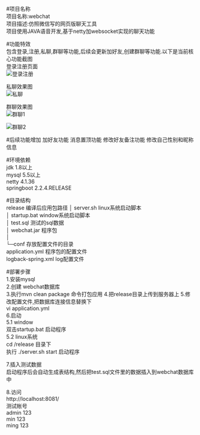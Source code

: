 #项目名称  
项目名称:webchat  
项目描述:仿照微信写的网页版聊天工具  
项目使用JAVA语音开发,基于netty加websocket实现的聊天功能  

#功能特效  
包含登录,注册,私聊,群聊等功能,后续会更新加好友,创建群聊等功能.以下是当前核心功能截图  
登录注册页面  
![登录注册](http://152.136.120.234:4412/login.png) 

私聊效果图  
![私聊](http://152.136.120.234:4412/chat.png) 

群聊效果图  
![群聊1](http://152.136.120.234:4412/groupChat1.png) 

![群聊2](http://152.136.120.234:4412/groupChat2.png) 

#后续功能增加
加好友功能
消息置顶功能
修改好友备注功能
修改自己性别和昵称信息

#环境依赖  
jdk 1.8以上  
mysql  5.5以上  
netty 4.1.36  
springboot 2.2.4.RELEASE  

#目录结构  
release                         编译后应用包路径
│  server.sh                    linux系统启动脚本   
│  startup.bat                  window系统启动脚本  
│  test.sql                     测试的sql数据  
│  webchat.jar                  程序包  
│  
└─conf                         存放配置文件的目录  
       application.yml         程序包的配置文件  
       logback-spring.xml      log配置文件  

#部署步骤  
1.安装mysql  
2.创建 webchat数据库  
3.执行mvn clean package 命令打包应用
4.把release目录上传到服务器上
5.修改配置文件,把数据库连接信息替换下  
vi application.yml  
6.启动  
   5.1 window    
    双击startup.bat        启动程序  
   5.2 linux系统    
   cd  /release  目录下  
   执行 ./server.sh start  启动程序  

7.插入测试数据  
启动程序后会自动生成表结构,然后把test.sql文件里的数据插入到webchat数据库中  

8.访问   
http://localhost:8081/  
测试帐号  
admin   123  
min     123  
ming    123  
